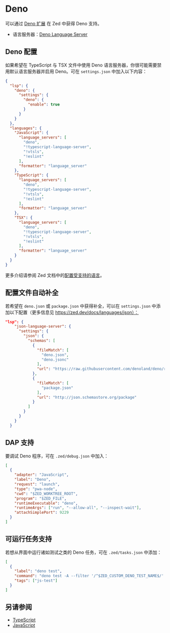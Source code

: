 # Deno

可以通过 [Deno 扩展](https://github.com/zed-extensions/deno) 在 Zed 中获得 Deno 支持。

- 语言服务器：[Deno Language Server](https://docs.deno.com/runtime/manual/advanced/language_server/overview/)

## Deno 配置

如果希望在 TypeScript 与 TSX 文件中使用 Deno 语言服务器，你很可能需要禁用默认语言服务器并启用 Deno。可在 `settings.json` 中加入以下内容：

```json [settings]
{
  "lsp": {
    "deno": {
      "settings": {
        "deno": {
          "enable": true
        }
      }
    }
  },
  "languages": {
    "JavaScript": {
      "language_servers": [
        "deno",
        "!typescript-language-server",
        "!vtsls",
        "!eslint"
      ],
      "formatter": "language_server"
    },
    "TypeScript": {
      "language_servers": [
        "deno",
        "!typescript-language-server",
        "!vtsls",
        "!eslint"
      ],
      "formatter": "language_server"
    },
    "TSX": {
      "language_servers": [
        "deno",
        "!typescript-language-server",
        "!vtsls",
        "!eslint"
      ],
      "formatter": "language_server"
    }
  }
}
```

更多介绍请参阅 Zed 文档中的[配置受支持的语言](../configuring-languages.md)。

<!--
待补充：Deno TypeScript REPL 使用说明 [docs/repl#typescript-deno](../repl.md#typescript-deno)
-->

## 配置文件自动补全

若希望在 `deno.json` 或 `package.json` 中获得补全，可以在 `settings.json` 中添加以下配置（更多信息见 https://zed.dev/docs/languages/json）：

```json [settings]
"lsp": {
    "json-language-server": {
      "settings": {
        "json": {
          "schemas": [
            {
              "fileMatch": [
                "deno.json",
                "deno.jsonc"
              ],
              "url": "https://raw.githubusercontent.com/denoland/deno/refs/heads/main/cli/schemas/config-file.v1.json"
            },
            {
              "fileMatch": [
                "package.json"
              ],
              "url": "http://json.schemastore.org/package"
            }
          ]
        }
      }
    }
  }
```

## DAP 支持

要调试 Deno 程序，可在 `.zed/debug.json` 中加入：

```json [debug]
[
  {
    "adapter": "JavaScript",
    "label": "Deno",
    "request": "launch",
    "type": "pwa-node",
    "cwd": "$ZED_WORKTREE_ROOT",
    "program": "$ZED_FILE",
    "runtimeExecutable": "deno",
    "runtimeArgs": ["run", "--allow-all", "--inspect-wait"],
    "attachSimplePort": 9229
  }
]
```

## 可运行任务支持

若想从界面中运行诸如测试之类的 Deno 任务，可在 `.zed/tasks.json` 中添加：

```json [tasks]
[
  {
    "label": "deno test",
    "command": "deno test -A --filter '/^$ZED_CUSTOM_DENO_TEST_NAME$/' '$ZED_FILE'",
    "tags": ["js-test"]
  }
]
```

## 另请参阅

- [TypeScript](./typescript.md)
- [JavaScript](./javascript.md)
